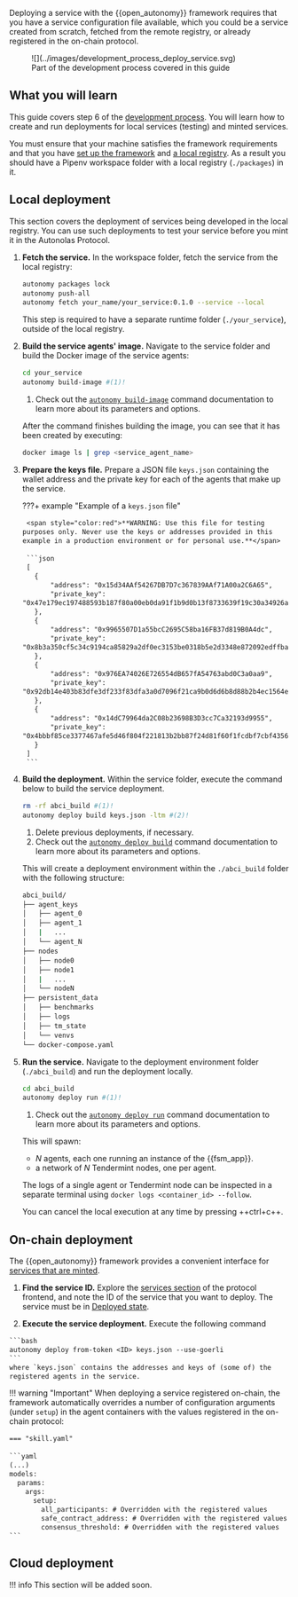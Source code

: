 Deploying a service with the {{open_autonomy}} framework requires that you have a service configuration file available, which you could be a service created from scratch, fetched from the remote registry, or already registered in the on-chain protocol.

<figure markdown>
![](../images/development_process_deploy_service.svg)
<figcaption>Part of the development process covered in this guide</figcaption>
</figure>

## What you will learn

This guide covers step 6 of the [development process](./overview_of_the_development_process.md). You will learn how to create and run deployments for local services (testing) and minted services.

You must ensure that your machine satisfies the framework requirements and that you have [set up the framework](./set_up.md#set-up-the-framework) and [a local registry](./set_up.md#set-up-the-local-registry). As a result you should have a Pipenv workspace folder with a local registry (`./packages`) in it.

## Local deployment

This section covers the deployment of services being developed in the local registry. You can use such deployments to test your service before you mint it in the Autonolas Protocol.

1. **Fetch the service.** In the workspace folder, fetch the service from the local registry:
    <!-- TODO: packages lock + push all should not be necessary here, but otherwise it cannot build the image. -->
    ```bash
    autonomy packages lock
    autonomy push-all
    autonomy fetch your_name/your_service:0.1.0 --service --local
    ```

    This step is required to have a separate runtime folder (`./your_service`), outside of the local registry.

2. **Build the service agents' image.** Navigate to the service folder and build the Docker image of the service agents:

    ```bash
    cd your_service
    autonomy build-image #(1)!
    ```
    
    1. Check out the [`autonomy build-image`](../../advanced_reference/commands/autonomy_build-image) command documentation to learn more about its parameters and options.

    After the command finishes building the image, you can see that it has been created by executing:

    ```bash
    docker image ls | grep <service_agent_name>
    ```

3. **Prepare the keys file.** Prepare a JSON file `keys.json` containing the wallet address and the private key for each of the agents that make up the service.

    ???+ example "Example of a `keys.json` file"

        <span style="color:red">**WARNING: Use this file for testing purposes only. Never use the keys or addresses provided in this example in a production environment or for personal use.**</span>

        ```json
        [
          {
              "address": "0x15d34AAf54267DB7D7c367839AAf71A00a2C6A65",
              "private_key": "0x47e179ec197488593b187f80a00eb0da91f1b9d0b13f8733639f19c30a34926a"
          },
          {
              "address": "0x9965507D1a55bcC2695C58ba16FB37d819B0A4dc",
              "private_key": "0x8b3a350cf5c34c9194ca85829a2df0ec3153be0318b5e2d3348e872092edffba"
          },
          {
              "address": "0x976EA74026E726554dB657fA54763abd0C3a0aa9",
              "private_key": "0x92db14e403b83dfe3df233f83dfa3a0d7096f21ca9b0d6d6b8d88b2b4ec1564e"
          },
          {
              "address": "0x14dC79964da2C08b23698B3D3cc7Ca32193d9955",
              "private_key": "0x4bbbf85ce3377467afe5d46f804f221813b2bb87f24d81f60f1fcdbf7cbf4356"
          }
        ]
        ```

4. **Build the deployment.** Within the service folder, execute the command below to build the service deployment.

    ```bash
    rm -rf abci_build #(1)!
    autonomy deploy build keys.json -ltm #(2)!
    ```
   
    1. Delete previous deployments, if necessary.
    2. Check out the [`autonomy deploy build`](../../advanced_reference/commands/autonomy_deploy/#autonomy-deploy-build) command documentation to learn more about its parameters and options.

    This will create a deployment environment within the `./abci_build` folder with the following structure:

    ```bash
    abci_build/
    ├── agent_keys
    │   ├── agent_0
    │   ├── agent_1
    │   |   ...
    │   └── agent_N
    ├── nodes
    │   ├── node0
    │   ├── node1
    │   |   ...
    │   └── nodeN
    ├── persistent_data
    │   ├── benchmarks
    │   ├── logs
    │   ├── tm_state
    │   └── venvs
    └── docker-compose.yaml
    ```

5. **Run the service.** Navigate to the deployment environment folder (`./abci_build`) and run the deployment locally.

    ```bash
    cd abci_build
    autonomy deploy run #(1)!
    ```
    
    1. Check out the [`autonomy deploy run`](../../advanced_reference/commands/autonomy_deploy/#autonomy-deploy-run) command documentation to learn more about its parameters and options.

    This will spawn:
    
    * $N$ agents, each one running an instance of the {{fsm_app}}.
    * a network of $N$ Tendermint nodes, one per agent.

    The logs of a single agent or Tendermint node can be inspected in a separate terminal using `docker logs <container_id> --follow`.

    You can cancel the local execution at any time by pressing ++ctrl+c++.

## On-chain deployment

The {{open_autonomy}} framework provides a convenient interface for [services that are minted](./publish_mint_packages.md).

  1. **Find the service ID.** Explore the [services section](https://protocol.autonolas.network/agents) of the protocol frontend, and note the ID of the service that you want to deploy. The service must be in [Deployed state](https://docs.autonolas.network/protocol/life_cycle_of_a_service/#deployed).

  2. **Execute the service deployment.** Execute the following command

    ```bash
    autonomy deploy from-token <ID> keys.json --use-goerli
    ```
    where `keys.json` contains the addresses and keys of (some of) the registered agents in the service.

!!! warning "Important"
    When deploying a service registered on-chain, the framework automatically overrides a number of configuration arguments (under `setup`) in the agent containers with the values registered in the on-chain protocol:

    === "skill.yaml"

    ```yaml
    (...)
    models:
      params:
        args:
          setup:
            all_participants: # Overridden with the registered values
            safe_contract_address: # Overridden with the registered values
            consensus_threshold: # Overridden with the registered values
    ```

## Cloud deployment

!!! info
    This section will be added soon.
